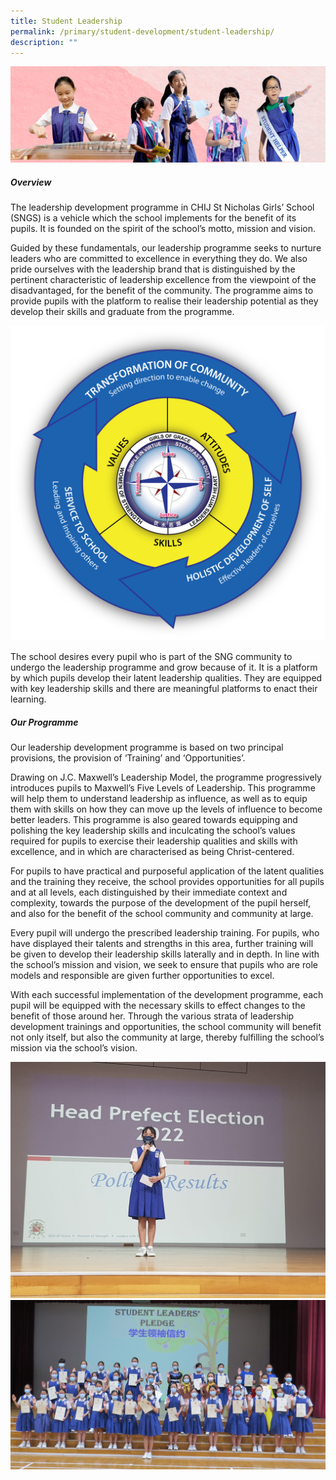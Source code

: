 ```yaml
---
title: Student Leadership
permalink: /primary/student-development/student-leadership/
description: ""
---
```

![](/images/01%20Banner%20Photos/student-development.jpg)

##### **Overview**

The leadership development programme in CHIJ St Nicholas Girls’ School (SNGS) is a vehicle which the school implements for the benefit of its pupils. It is founded on the spirit of the school’s motto, mission and vision.  
  
Guided by these fundamentals, our leadership programme seeks to nurture leaders who are committed to excellence in everything they do. We also pride ourselves with the leadership brand that is distinguished by the pertinent characteristic of leadership excellence from the viewpoint of the disadvantaged, for the benefit of the community. The programme aims to provide pupils with the platform to realise their leadership potential as they develop their skills and graduate from the programme. 

![](/images/03%20Student%20Development/05%20Student%20leadership/sld%20framework%20(updated%2012%20mar%202015).png)
  
The school desires every pupil who is part of the SNG community to undergo the leadership programme and grow because of it. It is a platform by which pupils develop their latent leadership qualities. They are equipped with key leadership skills and there are meaningful platforms to enact their learning.

##### **Our Programme**

  
Our leadership development programme is based on two principal provisions, the provision of ‘Training’ and ‘Opportunities’.  
  
Drawing on J.C. Maxwell’s Leadership Model, the programme progressively introduces pupils to Maxwell’s Five Levels of Leadership. This programme will help them to understand leadership as influence, as well as to equip them with skills on how they can move up the levels of influence to become better leaders. This programme is also geared towards equipping and polishing the key leadership skills and inculcating the school’s values required for pupils to exercise their leadership qualities and skills with excellence, and in which are characterised as being Christ-centered.  

For pupils to have practical and purposeful application of the latent qualities and the training they receive, the school provides opportunities for all pupils and at all levels, each distinguished by their immediate context and complexity, towards the purpose of the development of the pupil herself, and also for the benefit of the school community and community at large.&nbsp;

Every pupil will undergo the prescribed leadership training. For pupils, who have displayed their talents and strengths in this area, further training will be given to develop their leadership skills laterally and in depth. In line with the school’s mission and vision, we seek to ensure that pupils who are role models and responsible are given further opportunities to excel.

With each successful implementation of the development programme, each pupil will be&nbsp;equipped with the necessary skills to effect changes to the benefit of those around her. Through the various strata of leadership development trainings and opportunities,&nbsp;the school community will benefit not only itself, but also the community at large, thereby fulfilling&nbsp;the school’s mission via the school’s vision.&nbsp; 

![](/images/03%20Student%20Development/05%20Student%20leadership/HP%20Campaign_results.jpg)<br>
![](/images/03%20Student%20Development/05%20Student%20leadership/2022%20Student%20Leaders.jpg)